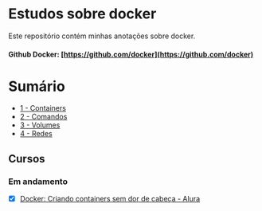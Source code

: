 # Estudos sobre docker

Este repositório contém minhas anotações sobre docker.

#### Github Docker: [https://github.com/docker](https://github.com/docker)

# Sumário

- [1 - Containers](./Containers.md)
- [2 - Comandos](./Comandos.md)
- [3 - Volumes](./Volumes.md)
- [4 - Redes](./Redes.md)

## Cursos

### Em andamento

- [x] [Docker: Criando containers sem dor de cabeça - Alura](https://www.alura.com.br/curso-online-docker-e-docker-compose)
